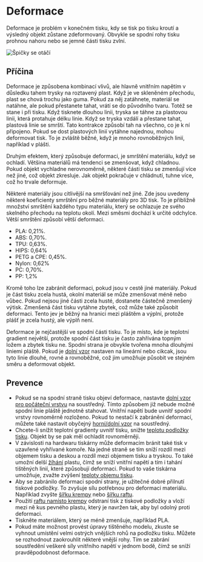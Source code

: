Deformace
====
Deformace je problém v konečném tisku, kdy se tisk po tisku kroutí a výsledný objekt zůstane zdeformovaný. Obvykle se spodní rohy tisku prohnou nahoru nebo se jemné části tisku zvlní.

![Špičky se otáčí](../../../articles/images/warping.jpg)

Příčina
----
Deformace je způsobena kombinací vlivů, ale hlavně vnitřním napětím v důsledku tahem trysky na roztavený plast. Když je ve skleněném přechodu, plast se chová trochu jako guma. Pokud za něj zatáhnete, materiál se natáhne, ale pokud přestanete tahat, vrátí se do původního tvaru. Totéž se stane i při tisku. Když tisknete dlouhou linii, tryska se táhne za plastovou linii, která protahuje délku linie. Když se tryska vzdálí a přestane tahat, plastová linie se smrští. Tato kontrakce způsobí tah na všechno, co je k ní připojeno. Pokud se dost plastových linií vytáhne najednou, mohou deformovat tisk. To je zvláště běžné, když je mnoho rovnoběžných linií, například v plášti.

Druhým efektem, který způsobuje deformaci, je smrštění materiálu, když se ochladí. Většina materiálů má tendenci se zmenšovat, když chladnou. Pokud objekt vychladne nerovnoměrně, některé části tisku se zmenšují více než jiné, což objekt zkresluje. Jak objekt pokračuje v chládnutí, tuhne více, což ho trvale deformuje.

Některé materiály jsou citlivější na smršťování než jiné. Zde jsou uvedeny některé koeficienty smrštění pro běžné materiály pro 3D tisk. To je přibližně množství smrštění každého typu materiálu, který se ochlazuje ze svého skelného přechodu na teplotu okolí. Mezi směsmi dochází k určité odchylce. Větší smrštění způsobí větší deformaci.
* PLA: 0,21%.
* ABS: 0,70%.
* TPU: 0,63%.
* HIPS: 0,64%
* PETG a CPE: 0,45%.
* Nylon: 0,62%
* PC: 0,70%.
* PP: 1,2%

Kromě toho lze zabránit deformaci, pokud jsou v cestě jiné materiály. Pokud je část tisku zcela hustá, okolní materiál se může zmenšovat méně nebo vůbec. Pokud nejsou jiné části zcela husté, dostanete částečně zmenšený výtisk. Zmenšená část tisku vytáhne zbytek, což může také způsobit deformaci. Tento jev je běžný na hranici mezi pláštěm a výplní, protože plášť je zcela hustý, ale výplň není.

Deformace je nejčastější ve spodní části tisku. To je místo, kde je teplotní gradient největší, protože spodní část tisku je často zahřívána topným ložem a zbytek tisku ne. Spodní strana je obvykle tvořena mnoha dlouhými liniemi pláště. Pokud je [dolní vzor](../shell/top_bottom_pattern.md) nastaven na lineární nebo cikcak, jsou tyto linie dlouhé, rovné a rovnoběžné, což jim umožňuje působit ve stejném směru a deformovat objekt.

Prevence
----
* Pokud se na spodní straně tisku objeví deformace, nastavte [dolní vzor pro počáteční vrstvu](../shell/top_bottom_pattern_0.md) na soustředný. Tímto způsobem již nebude možné spodní linie pláště jednotně stahovat. Vnitřní napětí bude uvnitř spodní vrstvy rovnoměrně rozloženo. Pokud to nestačí k zabránění deformací, můžete také nastavit obyčejný [horní/dolní vzor](../shell/top_bottom_pattern.md) na soustředný.
* Chcete-li snížit teplotní gradienty uvnitř tisku, snižte [teplotu podložky tisku](../material/material_bed_temperature.md). Objekt by se pak měl ochladit rovnoměrněji.
* V závislosti na hardwaru tiskárny může deformacím bránit také tisk v uzavřené vyhřívané komoře. Na jedné straně se tím sníží rozdíl mezi objemem tisku a deskou a rozdíl mezi objemem tisku a tryskou. To také umožní delší [žíhání](https://en.wikipedia.org/wiki/Annealing_%28glass%29) plastu, čímž se sníží vnitřní napětí a tím i tahání tištěných linií, které způsobují deformaci. Pokud to vaše tiskárna umožňuje, zvažte zvýšení [teploty objemu tisku](../material/build_volume_temperature.md).
* Aby se zabránilo deformaci spodní strany, je užitečné dobré přilnutí tiskové podložky. To zvyšuje sílu potřebnou pro deformaci materiálu. Například zvyšte [šířku krempy](../platform_adhesion/brim_width.md) nebo [šířku raftu](../platform_adhesion/raft_margin.md).
* Použití [raftu namísto krempy](../platform_adhesion/adhesion_type.md) odstraní tisk z tiskové podložky a vloží mezi ně kus pevného plastu, který je navržen tak, aby byl odolný proti deformaci.
* Tiskněte materiálem, který se méně zmenšuje, například PLA.
* Pokud máte možnost provést úpravy tištěného modelu, zkuste se vyhnout umístění velmi ostrých vnějších rohů na podložku tisku. Můžete se rozhodnout zaokrouhlit některé vnější rohy. Tím se zabrání soustředění veškeré síly vnitřního napětí v jednom bodě, čímž se sníží pravděpodobnost deformace.
